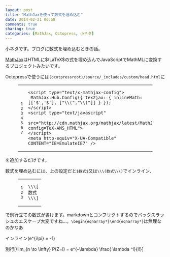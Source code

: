 ```yaml
---
layout: post
title: "MathJaxを使って数式を埋め込む"
date: 2014-02-21 06:58
comments: true
sharing: true
categories: [MathJax, Octopress, 小ネタ]
---
```

小ネタです。ブログに数式を埋め込むときの話。

<!-- more -->

[MathJax](http://www.mathjax.org/)はHTMLに$\LaTeX$の式を埋め込んでJavaScriptでMathMLに変換するプロジェクトみたいです。

Octopressで使うには`(ocotpressroot)/source/_includes/custom/head.html`に

<figure class="code"><div class="highlight"><table><tr>
<td class="gutter"><pre class="line-numbers"><span class="line-number">1</span>
<span class="line-number">2</span>
<span class="line-number">3</span>
<span class="line-number">4</span>
<span class="line-number">5</span>
<span class="line-number">6</span>
<span class="line-number">7</span>
</pre></td>
<td class="code"><pre><code class=""><span class="line">&lt;script type="text/x-mathjax-config"&gt;
</span><span class="line"> MathJax.Hub.Config({ tex2jax: { inlineMath: [['$','$'], ["\\(","\\)"]] } });
</span><span class="line">&lt;/script&gt;
</span><span class="line">&lt;script type="text/javascript"
</span><span class="line"> src="http://cdn.mathjax.org/mathjax/latest/MathJax.js?config=TeX-AMS_HTML"&gt;
</span><span class="line">&lt;/script&gt;
</span><span class="line">&lt;meta http-equiv="X-UA-Compatible" CONTENT="IE=EmulateIE7" /&gt;</span></code></pre></td>
</tr></table></div></figure>

を追加するだけです。

数式を埋め込むには、上の設定だと`$数式$`又は`\\\(数式\\\)`でインライン、

<figure class="code"><div class="highlight"><table><tr>
<td class="gutter"><pre class="line-numbers"><span class="line-number">1</span>
<span class="line-number">2</span>
<span class="line-number">3</span>
</pre></td>
<td class="code"><pre><code class=""><span class="line">\\\[
</span><span class="line">数式
</span><span class="line">\\\]</span></code></pre></td>
</tr></table></div></figure>

で別行立ての数式が書けます。markdownとコンフリクトするのでバックスラッシュのエスケープ大変ですね…。`\begin{eqnarray*}\end{eqnarray*}`は無理なのかなあ

インライン\(e^{i\pi} = -1\)

別行\[\lim\_{n \to \infty} P(Z=l) = e^{–\lambda} \frac{ \lambda ^l}{l!}\]


